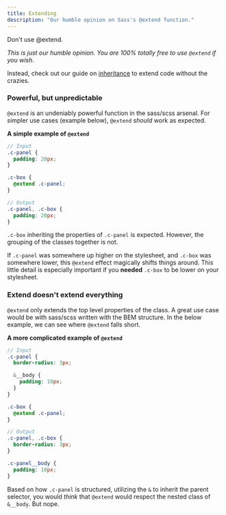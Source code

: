 ```yaml
---
title: Extending
description: "Our humble opinion on Sass's @extend function."
---
```


<p class="t-headline-4 t-lh-heading t-300">Don't use @extend.</p>

_This is just our humble opinion. You are 100% totally free to use `@extend` if you wish._

Instead, check out our guide on [inheritance](/seed-docs/guide/inheritance) to extend code without the crazies.

### Powerful, but unpredictable

`@extend` is an undeniably powerful function in the sass/scss arsenal. For simpler use cases (example below), `@extend` _should_ work as expected.

**A simple example of `@extend`**

```scss
// Input
.c-panel {
  padding: 20px;
}

.c-box {
  @extend .c-panel;
}

// Output
.c-panel, .c-box {
  padding: 20px;
}
```

`.c-box` inheriting the properties of `.c-panel` is expected. However, the grouping of the classes together is not.

If `.c-panel` was somewhere up higher on the stylesheet, and `.c-box` was somewhere lower, this `@extend` effect magically shifts things around. This little detail is especially important if you **needed** `.c-box` to be lower on your stylesheet.


### Extend doesn't extend everything

`@extend` only extends the top level properties of the class. A great use case would be with sass/scss written with the BEM structure. In the below example, we can see where `@extend` falls short.

**A more complicated example of `@extend`**

```scss
// Input
.c-panel {
  border-radius: 3px;

  &__body {
    padding: 10px;
  }
}

.c-box {
  @extend .c-panel;
}

// Output
.c-panel, .c-box {
  border-radius: 3px;
}

.c-panel__body {
  padding: 10px;
}
```

Based on how `.c-panel` is structured, utilizing the `&` to inherit the parent selector, you would _think_ that `@extend` would respect the nested class of `&__body`. But nope.

